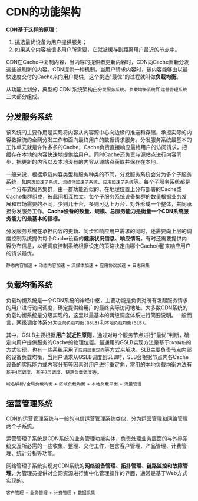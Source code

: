# CDN的功能架构

**CDN基于这样的原理：**

1. 挑选最优设备为用户提供服务；
2. 如果某个内容被很多用户所需要，它就被缓存到距离用户最近的节点中。

CDN在Cache中复制内容，当内容的提供者更新内容时，CDN向Cache重新分发这些被刷新的内容。CDN提供一种机制，当用户请求内容时，该内容能够由以最快速度交付的Cache来向用户提供，这个挑选"最优"的过程就叫做**负载均衡**。

从功能上划分，典型的 CDN 系统架构由`分发服务系统`、`负载均衡系统`和`运营管理系统`三大部分组成。

## 分发服务系统

该系统的主要作用是实现将内容从内容源中心向边缘的推送和存储，承担实际的内容数据流的全网分发工作和面向最终用户的数据请求服务。分发服务系统最基本的工作单元就是许许多多的Cache，Cache负责直接响应最终用户的访问请求，把缓存在本地的内容快速地提供给用户。同时Cache还负责与源站点进行内容同步，把更新的内容以及本地没有的内容从源站点获取并保存在本地。

一般来说，根据承载内容类型和服务种类的不同，分发服务系统会分为多个子服务系统，如`网页加速子系统`、`流媒体加速子系统`、`应用加速子系统`等。每个子服务系统都是一个分布式服务集群，由一群功能近似的、在地理位置上分布部署的Cache或Cache集群组成，彼此间相互独立。每个子服务系统设备集群的数量根据业务发展和市场需要的不同，少则几十台，多则可达上万台，对外形成一个整体，共同承担分发服务工作。**Cache设备的数量、规模、总服务能力是衡量一个CDN系统服务能力的最基本的指标。**

分发服务系统在承担内容的更新、同步和响应用户需求的同时，还需要向上层的调度控制系统提供每个Cache设备的**健康状况信息、响应情况**，有时还需要提供内容分布信息，以便调度控制系统根据设定的策略决定由哪个Cache\(组\)来响应用户的请求最优。

`静态内容加速` + `动态内容加速` + `流媒体加速` + `应用协议加速` + `日志采集`

## 负载均衡系统

负载均衡系统是一个CDN系统的神经中枢，主要功能是负责对所有发起服务请求的用户进行访问调度，确定提供给用户的最终实际访问地址。大多数CDN系统的负载均衡系统是分级实现的，这里以最基本的两级调度体系进行简要说明。一般而言，两级调度体系分为`全局负载均衡(GSLB)`和`本地负载均衡(SLB)`。

其中，GSLB主要根据**用户就近性原则**，通过对每个服务节点进行"最优"判断，确定向用户提供服务的Cache的物理位置。最通用的GSLB实现方法是基于`DNS解析`的方式实现，也有一些系统采用了`应用层重定向`等方式来解决。SLB主要负责节点内部的设备负载均衡，当用户请求从GSLB调度到SLB时，SLB会根据节点内各Cache设备的实际能力或内容分布等因素对用户进行重定向，常用的本地负载均衡方法有`基于4层调度`、`基于7层调度`、`链路负载调度`等。

`域名解析/全局负载均衡` + `区域负载均衡` + `本地负载平衡` + `流量管理`

## 运营管理系统

CDN的运营管理系统与一般的电信运营管理系统类似，分为运营管理和网络管理两个子系统。

运营管理子系统是CDN系统的业务管理功能实体，负责处理业务层面的与外界系统交互所必需的一些收集、整理、交付工作，包含客户管理、产品管理、计费管理、统计分析等功能。

网络管理子系统实现对CDN系统的**网络设备管理、拓扑管理、链路监控和故障管理**，为管理员提供对全网资源进行集中化管理操作的界面，通常是基于Web方式实现的。

`客户管理` + `业务管理` + `计费管理` + `数据采集`

